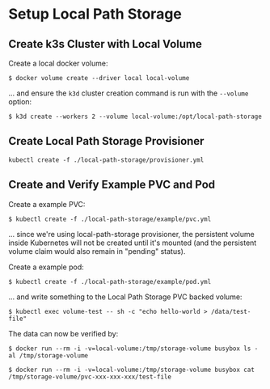 # Setup Local Path Storage

## Create k3s Cluster with Local Volume

Create a local docker volume:

```
$ docker volume create --driver local local-volume
```

... and ensure the `k3d` cluster creation command is run with the `--volume` option:

```
$ k3d create --workers 2 --volume local-volume:/opt/local-path-storage
```

## Create Local Path Storage Provisioner

```
kubectl create -f ./local-path-storage/provisioner.yml
```

## Create and Verify Example PVC and Pod

Create a example PVC:

```
$ kubectl create -f ./local-path-storage/example/pvc.yml
```

... since we're using local-path-storage provisioner, the persistent volume inside Kubernetes will not be created until it's mounted (and the persistent volume claim would also remain in "pending" status).

Create a example pod:

```
$ kubectl create -f ./local-path-storage/example/pod.yml
```

... and write something to the Local Path Storage PVC backed volume:

```
$ kubectl exec volume-test -- sh -c "echo hello-world > /data/test-file"
```

The data can now be verified by:

```
$ docker run --rm -i -v=local-volume:/tmp/storage-volume busybox ls -al /tmp/storage-volume

$ docker run --rm -i -v=local-volume:/tmp/storage-volume busybox cat /tmp/storage-volume/pvc-xxx-xxx-xxx/test-file
```
